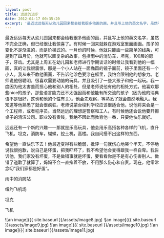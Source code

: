 ```yaml
---
layout: post
title: 远远的进步
date: 2012-04-17 00:35:20
excerpt: '最近远远每天从幼儿园回来都会给我很多他画的画，并且写上他的英文名字，虽然不完全正确，但已经很让我惊喜了。有时候一回来就躲在游戏室里面画画。孩子的变化不是渐进的，而是阶梯式的。一月份的时候，他就只能画一'
---
```




最近远远每天从幼儿园回来都会给我很多他画的画，并且写上他的英文名字，虽然不完全正确，但已经很让我惊喜了。有时候一回来就躲在游戏室里面画画。孩子的变化不是渐进的，而是阶梯式的。一月份的时候，他就只能画一些简单的线条，可是到了四月份，他就可以画复杂的故事，包括雨中的消防车，坦克，100层的房子，牙齿。尤其是上周五在幼儿园和老师进行学期谈话的时候让我看到他的一幅画，真的让我很震惊，那是一个小人站在一面椭圆的镜子面前，镜子里面还有一个小人。我从来不教他画画，不告诉他涂色要涂在框里，我怕会限制他的想象力。老师说他很聪明，很喜欢需要动脑的玩具，并且吸引了一些大孩子和他一起玩。我一度因为他太害羞而担心他和别人的相处，但是老师说他有他的相处方式，他喜欢那些nice的孩子，那些语言能力还不太强因而和他能有所交流的孩子（因为他的瑞典语不是很好，这也和他的个性有关）。他会先观察，等熟悉了就会自然地融入。我知道等他熟悉了就会很疯狂。老师说蒙台梭利学校应该很适合他，说他将来会是一个工程师，或者程序员。当然远远的理想是警察和工人，有时候他还会说他要开擦桌子的清洁公司。职业没有贵贱，我绝不因此而教育他一番，只要他快乐就好。


远远还有一个新的兴趣——那就是乐高玩具，他会用乐高搭各种各样的飞机，直升飞机，坦克，消防车，蝴蝶，挖土机，高楼。我自问搭不出这样的东西。


希望他一直快乐下去！他最近变得有些脆弱，批评一句就伤心地哭个半天，不停地说我很抱歉，说自己是坏蛋，把我吓坏了，我不希望他会变得跟我一样自卑。我告诉他，我们家没有坏蛋，不是做错事就是坏蛋，要看看你是不是有心伤害别人。做错了道歉了就算了，妈妈不会一直掐着不放，不用那么伤心和自责。现在，他常常念叨“我们家都是好蛋”。


雨中的消防站


纽约飞机场


坦克


飞机

![an image]({{ site.baseurl }}/assets/image8.jpg)
![an image]({{ site.baseurl }}/assets/image9.jpg)
![an image]({{ site.baseurl }}/assets/image10.jpg)
![an image]({{ site.baseurl }}/assets/image11.jpg)
